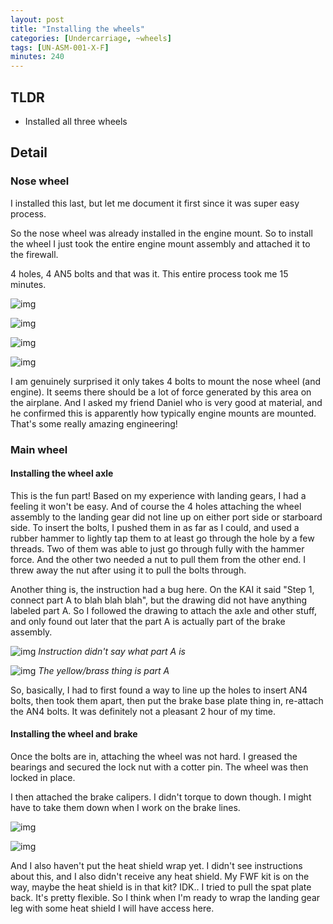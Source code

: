 ```yaml
---
layout: post
title: "Installing the wheels"
categories: [Undercarriage, ~wheels]
tags: [UN-ASM-001-X-F]
minutes: 240
---
```


## TLDR

- Installed all three wheels

## Detail

### Nose wheel

I installed this last, but let me document it first since it was super easy process.

So the nose wheel was already installed in the engine mount. So to install the wheel I just took the entire engine mount assembly and attached it to the firewall.

4 holes, 4 AN5 bolts and that was it. This entire process took me 15 minutes.

![img](https://lh3.googleusercontent.com/pw/AP1GczN2ML8Plxp9qODnfIAhFO8K6gtojuCkcfcFoNIreIE58k1e-Rn0fZjJ10jsWOasEpEZgsNVFqr-PtsHqZJ1CUs6vmtH1uUtLi92-Vxm3atXA20e6jn5s7Kin5OLcmFY0jualJB3Ceh5Yd_WWov0U_VP-Q=w1290-h1712-s-no-gm?authuser=3)

![img](https://lh3.googleusercontent.com/pw/AP1GczMziWsgsfSP_eHAMtVekXydmossGgvh-mwnZQZGEjO39nGRz3-SKf3cYafotFndcYTYGwv7jt8gQdcXVGNFyGiH07-CWqU8ukadHEAyUrm0jjkhgcgwNgtp_3z4p7Rz33QKX-2NvmXMgXJu6Awx8VZfkQ=w2274-h1712-s-no-gm?authuser=3)

![img](https://lh3.googleusercontent.com/pw/AP1GczM_aJXSUSucRDfeKR7_sBjNDpxIuMxR_u9MmcgCNOgcPRjHwXIrynegWCFUnTvYWTrm85KBSgwTvK1HLygmhaSjeRhXKwdOmDxQRt0Wq_DQRX5ni8_p7bTqIkqrHGj95MCvjOKruqn57LaP61PyfU34rQ=w1290-h1712-s-no-gm?authuser=3)

![img](https://lh3.googleusercontent.com/pw/AP1GczOOOVhIs1bQOS_JXYjqYQubtXey4MNlccnkju6ltlq7Ll-3gkNRpK9eFwMAfXZzQUOgALzF17sGS5sojL-ZUJARgC3H9YTwv3gaJMT0xeFGWBWkFetKmBySAkSLnmlvkkxZZJsnJrVM6H9HNpYtJHE2Sw=w1290-h1712-s-no-gm?authuser=3)

I am genuinely surprised it only takes 4 bolts to mount the nose wheel (and engine). It seems there should be a lot of force generated by this area on the airplane. And I asked my friend Daniel who is very good at material, and he confirmed this is apparently how typically engine mounts are mounted. That's some really amazing engineering!

### Main wheel

#### Installing the wheel axle

This is the fun part! Based on my experience with landing gears, I had a feeling it won't be easy. And of course the 4 holes attaching the wheel assembly to the landing gear did not line up on either port side or starboard side. To insert the bolts, I pushed them in as far as I could, and used a rubber hammer to lightly tap them to at least go through the hole by a few threads. Two of them was able to just go through fully with the hammer force. And the other two needed a nut to pull them from the other end. I threw away the nut after using it to pull the bolts through.

Another thing is, the instruction had a bug here. On the KAI it said "Step 1, connect part A to blah blah blah", but the drawing did not have anything labeled part A. So I followed the drawing to attach the axle and other stuff, and only found out later that the part A is actually part of the brake assembly.

![img](https://lh3.googleusercontent.com/pw/AP1GczMWjs_mf9JLIDWVG-jAGXdLftTN03kNJVDiyxitrkvmdjZkX67gyfTpuspse8V3c0SbUyZsdx2RNETC0YVaadanXQX2tKsqC80M6nPtrJ9Z4G9Iq62HRdhmnmGGWqv6VU_q6g3U_poPYzl0x6dFQepVqA=w2842-h1112-s-no-gm?authuser=3)
_Instruction didn't say what part A is_

![img](https://lh3.googleusercontent.com/pw/AP1GczOAo-FiJrGj66hyzC1_RNYKR5Rr9aQLKaPqj0XLM4Iv0Wed53tRo_PoedClO5_deliBx_kZq9ZCqqYjM1gcYvv703-IqM0hl1LraCktkxV9wvkwzcv6c-RqiB5sU3gk3yL1vf_lJGk1QpUF-vtyzzcJLA=w2274-h1712-s-no-gm?authuser=3)
_The yellow/brass thing is part A_

So, basically, I had to first found a way to line up the holes to insert AN4 bolts, then took them apart, then put the brake base plate thing in, re-attach the AN4 bolts. It was definitely not a pleasant 2 hour of my time.

#### Installing the wheel and brake

Once the bolts are in, attaching the wheel was not hard. I greased the bearings and secured the lock nut with a cotter pin. The wheel was then locked in place.

I then attached the brake calipers. I didn't torque to down though. I might have to take them down when I work on the brake lines.

![img](https://lh3.googleusercontent.com/pw/AP1GczMAv-1YkTqH9JWYBivGEFNExIpR8b3EHGwcqJkqabwEcwzKj9lJ0L2M0OEttuwJglqSilxAePFKNjTzksCLHMLeCWNavgYJzWY0GclnDEWI6HjGsFVcArk4xIOKOhjKmh7b35OVH1dkUo9McJC5OwbSog=w1290-h1712-s-no-gm?authuser=3)

![img](https://lh3.googleusercontent.com/pw/AP1GczPJtN4gnNJFwbKTu8UGjkkqEIqDc0zZdd6uqaTY4w104gEqTa6FL4nHncpSTzBAvHkw7LTJng_qvH3agoHGBo9GKf2J42j19FY5znCXaK4tbzfQZp8Yao_Q6j5S4n-Zj0SP7FUL2hn8EThwimoc4IGnrw=w1290-h1712-s-no-gm?authuser=3)

And I also haven't put the heat shield wrap yet. I didn't see instructions about this, and I also didn't receive any heat shield. My FWF kit is on the way, maybe the heat shield is in that kit? IDK.. I tried to pull the spat plate back. It's pretty flexible. So I think when I'm ready to wrap the landing gear leg with some heat shield I will have access here.
